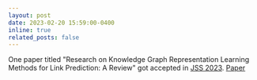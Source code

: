 ```yaml
---
layout: post
date: 2023-02-20 15:59:00-0400
inline: true
related_posts: false
---
```


One paper titled "Research on Knowledge Graph Representation Learning Methods for Link Prediction: A Review" got accepted in
[JSS 2023](http://www.jos.org.cn/jos/article/html/6902).
[Paper](https://mingwei-liu.github.io/assets/pdf/JournalOfSoftware2023-KGRepSurvey.pdf)
